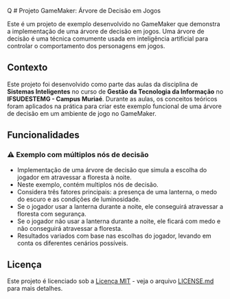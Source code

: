 Q   # Projeto GameMaker: Árvore de Decisão em Jogos

Este é um projeto de exemplo desenvolvido no GameMaker que demonstra a implementação de uma árvore de decisão em jogos. Uma árvore de decisão é uma técnica comumente usada em inteligência artificial para controlar o comportamento dos personagens em jogos.

## Contexto

Este projeto foi desenvolvido como parte das aulas da disciplina de **Sistemas Inteligentes** no curso de **Gestão da Tecnologia da Informação** no **IFSUDESTEMG - Campus Muriaé**. Durante as aulas, os conceitos teóricos foram aplicados na prática para criar este exemplo funcional de uma árvore de decisão em um ambiente de jogo no GameMaker.

## Funcionalidades

### ⚠️ **Exemplo com múltiplos nós de decisão**

- Implementação de uma árvore de decisão que simula a escolha do jogador em atravessar a floresta à noite.
- Neste exemplo, contém multiplos nós de decisão.
- Considera três fatores principais: a presença de uma lanterna, o medo do escuro e as condições de luminosidade.
- Se o jogador usar a lanterna durante a noite, ele conseguirá atravessar a floresta com segurança.
- Se o jogador não usar a lanterna durante a noite, ele ficará com medo e não conseguirá atravessar a floresta.
- Resultados variados com base nas escolhas do jogador, levando em conta os diferentes cenários possíveis.


## Licença

Este projeto é licenciado sob a [Licença MIT](LICENSE.md) - veja o arquivo [LICENSE.md](LICENSE.md) para mais detalhes.

